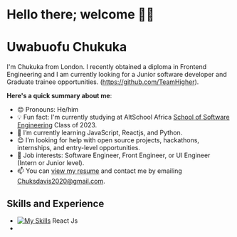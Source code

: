 # Hello there; welcome 👋🏾
# Uwabuofu Chukuka
I'm Chukuka from London. I recently obtained a diploma in Frontend Engineering and I am currently looking for a Junior software developer and Graduate trainee opportunities. (https://github.com/TeamHigher). 

**Here's a quick summary about me**:

- 😊 Pronouns: He/him
- 💡 Fun fact: I'm currently studying at AltSchool Africa [School of Software Engineering](https://altschoolafrica.com/schools/engineering) Class of 2023.
- 🌱 I’m currently learning JavaScript, Reactjs, and Python.
- 😊 I’m looking for help with open source projects, hackathons, internships, and entry-level opportunities.
- 💼 Job interests: Software Engineer, Front Engineer, or UI Engineer (Intern or Junior level).
- 📫 You can [view my resume](#) and contact me by emailing Chuksdavis2020@gmail.com.

## Skills and Experience
* [![My Skills](https://skillicons.dev/icons?i=js,html,react)](https://skillicons.dev) React Js
* 


